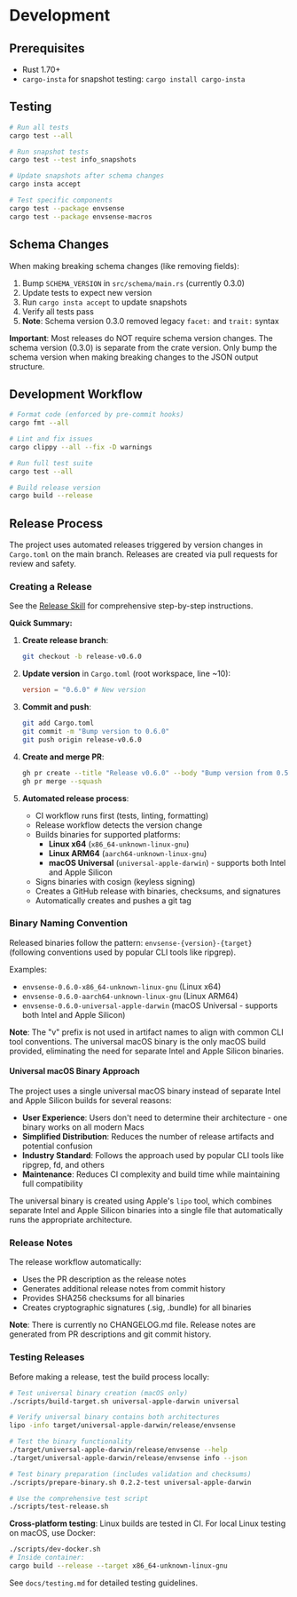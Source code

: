 # Development

## Prerequisites

- Rust 1.70+
- `cargo-insta` for snapshot testing: `cargo install cargo-insta`

## Testing

```bash
# Run all tests
cargo test --all

# Run snapshot tests
cargo test --test info_snapshots

# Update snapshots after schema changes
cargo insta accept

# Test specific components
cargo test --package envsense
cargo test --package envsense-macros
```

## Schema Changes

When making breaking schema changes (like removing fields):

1. Bump `SCHEMA_VERSION` in `src/schema/main.rs` (currently 0.3.0)
2. Update tests to expect new version
3. Run `cargo insta accept` to update snapshots
4. Verify all tests pass
5. **Note**: Schema version 0.3.0 removed legacy `facet:` and `trait:` syntax

**Important**: Most releases do NOT require schema version changes. The schema
version (0.3.0) is separate from the crate version. Only bump the schema version
when making breaking changes to the JSON output structure.

## Development Workflow

```bash
# Format code (enforced by pre-commit hooks)
cargo fmt --all

# Lint and fix issues
cargo clippy --all --fix -D warnings

# Run full test suite
cargo test --all

# Build release version
cargo build --release
```

## Release Process

The project uses automated releases triggered by version changes in `Cargo.toml`
on the main branch. Releases are created via pull requests for review and
safety.

### Creating a Release

See the [Release Skill](.claude/skills/release/SKILL.md) for comprehensive
step-by-step instructions.

**Quick Summary:**

1. **Create release branch**:

   ```bash
   git checkout -b release-v0.6.0
   ```

2. **Update version** in `Cargo.toml` (root workspace, line ~10):

   ```toml
   version = "0.6.0" # New version
   ```

3. **Commit and push**:

   ```bash
   git add Cargo.toml
   git commit -m "Bump version to 0.6.0"
   git push origin release-v0.6.0
   ```

4. **Create and merge PR**:

   ```bash
   gh pr create --title "Release v0.6.0" --body "Bump version from 0.5.0 to 0.6.0 for minor release."
   gh pr merge --squash
   ```

5. **Automated release process**:
   - CI workflow runs first (tests, linting, formatting)
   - Release workflow detects the version change
   - Builds binaries for supported platforms:
     - **Linux x64** (`x86_64-unknown-linux-gnu`)
     - **Linux ARM64** (`aarch64-unknown-linux-gnu`)
     - **macOS Universal** (`universal-apple-darwin`) - supports both Intel and
       Apple Silicon
   - Signs binaries with cosign (keyless signing)
   - Creates a GitHub release with binaries, checksums, and signatures
   - Automatically creates and pushes a git tag

### Binary Naming Convention

Released binaries follow the pattern: `envsense-{version}-{target}` (following
conventions used by popular CLI tools like ripgrep).

Examples:

- `envsense-0.6.0-x86_64-unknown-linux-gnu` (Linux x64)
- `envsense-0.6.0-aarch64-unknown-linux-gnu` (Linux ARM64)
- `envsense-0.6.0-universal-apple-darwin` (macOS Universal - supports both Intel
  and Apple Silicon)

**Note**: The "v" prefix is not used in artifact names to align with common CLI
tool conventions. The universal macOS binary is the only macOS build provided,
eliminating the need for separate Intel and Apple Silicon binaries.

#### Universal macOS Binary Approach

The project uses a single universal macOS binary instead of separate Intel and
Apple Silicon builds for several reasons:

- **User Experience**: Users don't need to determine their architecture - one
  binary works on all modern Macs
- **Simplified Distribution**: Reduces the number of release artifacts and
  potential confusion
- **Industry Standard**: Follows the approach used by popular CLI tools like
  ripgrep, fd, and others
- **Maintenance**: Reduces CI complexity and build time while maintaining full
  compatibility

The universal binary is created using Apple's `lipo` tool, which combines
separate Intel and Apple Silicon binaries into a single file that automatically
runs the appropriate architecture.

### Release Notes

The release workflow automatically:

- Uses the PR description as the release notes
- Generates additional release notes from commit history
- Provides SHA256 checksums for all binaries
- Creates cryptographic signatures (.sig, .bundle) for all binaries

**Note**: There is currently no CHANGELOG.md file. Release notes are generated
from PR descriptions and git commit history.

### Testing Releases

Before making a release, test the build process locally:

```bash
# Test universal binary creation (macOS only)
./scripts/build-target.sh universal-apple-darwin universal

# Verify universal binary contains both architectures
lipo -info target/universal-apple-darwin/release/envsense

# Test the binary functionality
./target/universal-apple-darwin/release/envsense --help
./target/universal-apple-darwin/release/envsense info --json

# Test binary preparation (includes validation and checksums)
./scripts/prepare-binary.sh 0.2.2-test universal-apple-darwin

# Use the comprehensive test script
./scripts/test-release.sh
```

**Cross-platform testing**: Linux builds are tested in CI. For local Linux
testing on macOS, use Docker:

```bash
./scripts/dev-docker.sh
# Inside container:
cargo build --release --target x86_64-unknown-linux-gnu
```

See `docs/testing.md` for detailed testing guidelines.
